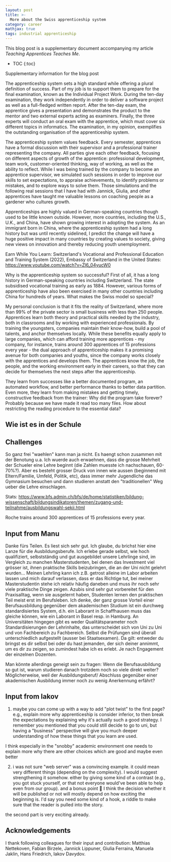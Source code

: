 ```yaml
---
layout: post
title: >-
  More about the Swiss apprenticeship system
category: career
mathjax: true
tags: industrial apprenticeship
---
```


This blog post is a supplementary document accompanying my article *Teaching Apprentices Teaches Me*.


* TOC
{:toc}

Supplementary information for the blog post

The apprenticeship system sets a high standard while offering a plural definition of success. Part of my job is to support them to prepare for the final examination, known as the Individual Project Work. During the ten-day examination, they work independently in order to deliver a software project as well as a full-fledged written report. After the ten-day exam, the apprentice gives a presentation and demonstrates the product to the mentor and two external experts acting as examiners. Finally, the three experts will conduct an oral exam with the apprentice, which must cover six different topics in informatics. The examination, in my opinion, exemplifies the outstanding organisation of the apprenticeship system.

The apprenticeship system values feedback. Every semester, apprentices have a formal discussion with their supervisor and a professional trainer representing the company. All parties give each other feedback, focusing on different aspects of growth of the apprentice: professional development, team work, customer-oriented thinking, way of working, as well as the ability to reflect. While I was being trained by the company to become an apprentice supervisor, we simulated such sessions in order to improve our skills to set expectations, to appraise achievements, to identify problems or mistakes, and to explore ways to solve them. Those simulations and the following real sessions that I have had with Jannick, Giulia, and other apprentices have taught me valuable lessons on coaching people as a gardener who cultures growth.

Apprenticeships are highly valued in German-speaking countries though used to be little known outside. However, more countries, including the U.S., U.K., and China, have shown growing interest in adopting the system. As an immigrant born in China, where the apprenticeship system had a long history but was until recently sidelined, I predict the change will have a huge positive impact in many countries by creating values to society, giving new views on innovation and thereby reducing youth unemployment.



Earn While You Learn: Switzerland's Vocational and Professional Education and Training System (2022), Embassy of Switzerland in the United States: https://www.youtube.com/watch?v=Zl6_04yucW0

Why is the apprenticeship system so successful? First of all, it has a long history in German-speaking countries including Switzerland. The state subsidised vocational training as early as 1884. However, various forms of apprenticeship have also been exercised in many other countries including China for hundreds of years. What makes the Swiss model so special?

My personal conclusion is that it fits the reality of Switzerland, where more than 99% of the private sector is small business with less than 250 people. Apprentices learn both theory and practical skills needed by the industry, both in classrooms and by working with experienced professionals. By training the youngsters, companies maintain their know-how, build a pool of talents, and anchor themselves locally. While these benefits equally apply to large companies, which can afford training more apprentices - my company, for instance, trains around 300 apprentices of 15 professions every year - the dual approach of apprenticeship makes it a promising avenue for both companies and youths, since the company works closely with the apprentices and develops them. The apprentices know the job, the people, and the working environment early in their careers, so that they can decide for themselves the next steps after the apprenticeship.

They learn from successes like a better documented program, an automated workflow, and better performance thanks to better data partition. Even more, they learn from making mistakes and getting timely, constructive feedback from the trainer: Why did the program take forever? Probably because we have made it read too many files. How about restricting the reading procedure to the essential data?

## Wie ist es in der Schule

## Challenges

So ganz frei "waehlen" kann man ja nicht. Es haengt schon zusammen mit der Benotung u.a. Ich wuerde auch erwaehnen, dass die grosse Mehrheit der Schueler eine Lehre beginnt (die Zahlen muesste ich nachschauen, 60-70%?). Aber es besteht grosser Druck von innen wie aussen (beginnend mit Eltern/Familie, Umfeld, Politik, etc), dass immer mehr Jugendliche das Gymnasium besuchen und dann studieren anstatt den "traditionellen" Weg ueber die Lehre einschlagen.

Stats: https://www.bfs.admin.ch/bfs/de/home/statistiken/bildung-wissenschaft/bildungsindikatoren/themen/zugang-und-teilnahme/ausbildungswahl-sekii.html

Roche trains around 300 apprentices of 15 professions every year.

## Input from Manu

Danke fürs Teilen. Es liest sich sehr gut. Ich glaube, du brichst hier eine Lanze für die Ausbildungsberufe. Ich erlebe gerade selbst, wie hoch qualifiziert, selbstständig und gut ausgebildet unsere Lehrlinge sind, im Vergleich zu manchen Masterstudenten, bei denen das Investment viel grösser ist, ihnen praktische Skills beizubringen, die an der Uni nicht gelehrt wurden... Meinen Lehrling kann ich z.B. getrost alleine im Labor arbeiten lassen und mich darauf verlassen, dass er das Richtige tut, bei meiner Masterstudentin stehe ich relativ häufig daneben und muss ihr noch sehr viele praktische Dinge zeigen.
Azubis sind sehr gut vorbereitet für den Praxisalltag, wenn sie ausgelernt haben, Studenten lernen den praktischen Teil  meist erst im Berufsleben.
Ich denke, der ganz grosse Vorteil einer Berufsausbildung gegenüber dem akademischen Studium ist ein durchweg standardisiertes System, d.h. ein Laborant in Schaffhausen muss das gleiche können, wie ein Laborant in Basel resp. in Hamburg.  An Universitäten hingegen gibt es weder Qualitätsparameter noch Standardisierungen der Lehrinhalte, das unterscheidet sich von Uni zu Uni und von Fachbereich zu Fachbereich. Selbst die Prüfungen sind überall unterschiedlich aufgestellt (ausser bei Staatsexamen). Da gilt: entweder du bringst es dir selbst bei oder du hast jemanden, der sich deiner annimmt, um es dir zu zeigen, so zumindest habe ich es erlebt. Je nach Engagement der einzelnen Dozenten. 

Man könnte allerdings geneigt sein zu fragen: Wenn die Berufsausbildung so gut ist, warum studieren danach trotzdem noch so viele direkt weiter? Möglicherweise, weil der Ausbildungsberuf/ Abschluss gegenüber einer akademischen Ausbildung immer noch zu wenig Anerkennung erfährt?

## Input from Iakov

1. maybe you can come up with a way to add "plot twist" to the first page? e.g., explain more why apprenticeship is consider inferior, to then break the expectations by explaining why it's actually such a good strategy. I remember you mentioned that you could still decide to go to uni, but having a "business" perspective will give you much deeper understanding of how these things that you learn are used.

I think especially in the "snobby" academic environment one needs to explain more why there are other choices which are good and maybe even better

2. i was not sure "web server" was a convincing example. it could mean very different things (depending on the complexity). I would suggest strengthening it somehow. either by giving some kind of a contrast (e.g., you got stuck yourself, or that not everyone would've been able to help even from our group).
and a bonus point 🙂 I think the decision whether it will be published or not will mostly depend on how exciting the beginning is. I'd say you need some kind of a hook, a riddle to make sure that the reader is pulled into the story.

the second part is very exciting already.


## Acknowledgements

I thank following colleagues for their input and contribution: Matthias Nettekoven, Fabian Birzele, Jannick Lippuner, Giulia Ferraina, Manuela Jaklin, Hans Friedrich, Iakov Davydov.

